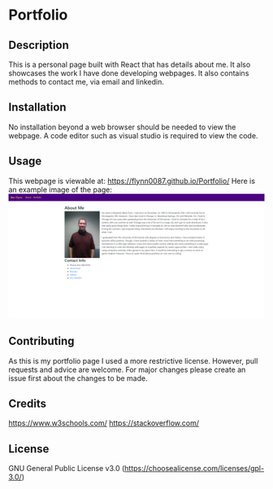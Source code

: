 # Portfolio

## Description

This is a personal page built with React that has details about me. It also showcases the work I have done developing webpages. It also contains methods to contact me, via email and linkedin.

## Installation

No installation beyond a web browser should be needed to view the webpage. A code editor such as visual studio is required to view the code.

## Usage

This webpage is viewable at: https://flynn0087.github.io/Portfolio/
Here is an example image of the page: ![Image of webpage](src/assets/images/screenshot/screenshot.PNG)

## Contributing

As this is my portfolio page I used a more restrictive license. However, pull requests and advice are welcome. For major changes please create an issue first about the changes to be made.

## Credits

https://www.w3schools.com/
https://stackoverflow.com/

## License

GNU General Public License v3.0 (https://choosealicense.com/licenses/gpl-3.0/)
